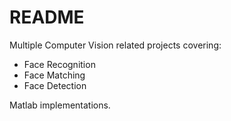 # README #

Multiple Computer Vision related projects covering:
* Face Recognition
* Face Matching
* Face Detection

Matlab implementations.